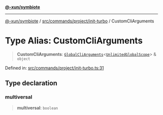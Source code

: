 [**@-xun/symbiote**](../../../../../README.md)

***

[@-xun/symbiote](../../../../../README.md) / [src/commands/project/init-turbo](../README.md) / CustomCliArguments

# Type Alias: CustomCliArguments

> **CustomCliArguments**: [`GlobalCliArguments`](../../../../configure/type-aliases/GlobalCliArguments.md)\<[`UnlimitedGlobalScope`](../../../../configure/enumerations/UnlimitedGlobalScope.md)\> & `object`

Defined in: [src/commands/project/init-turbo.ts:31](https://github.com/Xunnamius/symbiote/blob/45a95680565f7437367edb2f8cc44a33e7541aa0/src/commands/project/init-turbo.ts#L31)

## Type declaration

### multiversal

> **multiversal**: `boolean`
